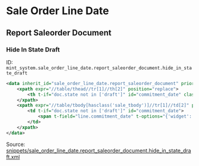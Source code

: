 # Sale Order Line Date

## Report Saleorder Document

### Hide In State Draft

ID: `mint_system.sale_order_line_date.report_saleorder_document.hide_in_state_draft`

```xml
<data inherit_id="sale_order_line_date.report_saleorder_document" priority="50">
    <xpath expr="//table/thead//tr[1]//th[2]" position="replace">
        <th t-if="doc.state not in ['draft']" id="commitment_date" class="text-left">Commitment Date</th>
    </xpath>
    <xpath expr="//table/tbody[hasclass('sale_tbody')]//tr[1]//td[2]" position="replace">
        <td t-if="doc.state not in ['draft']" id="commitment_date">
            <span t-field="line.commitment_date" t-options="{'widget': 'date'}"/>
        </td>
    </xpath>
</data>

```
Source: [snippets/sale_order_line_date.report_saleorder_document.hide_in_state_draft.xml](https://github.com/Mint-System/Odoo-Build/tree/main/snippets/sale_order_line_date.report_saleorder_document.hide_in_state_draft.xml)


